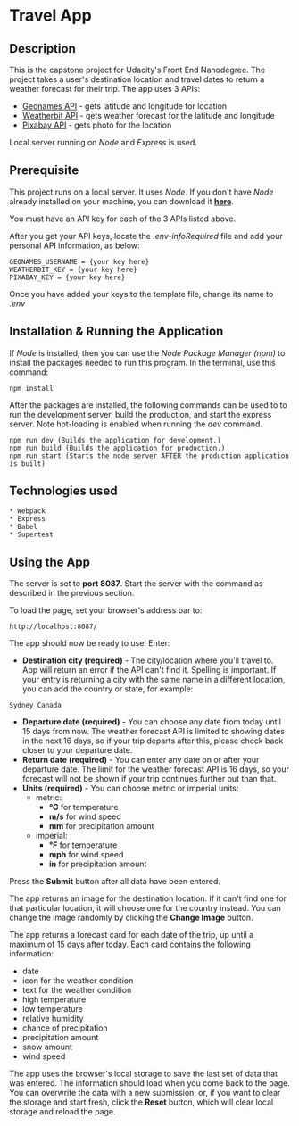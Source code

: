 # Travel App

## Description
This is the capstone project for Udacity's Front End Nanodegree. The project takes a user's destination location and travel dates to return a weather forecast for their trip. The app uses 3 APIs:

* [Geonames API](http://www.geonames.org/) - gets latitude and longitude for location
* [Weatherbit API](https://www.weatherbit.io/) - gets weather forecast for the latitude and longitude
* [Pixabay API](https://pixabay.com/)  - gets photo for the location

Local server running on *Node* and *Express* is used.

## Prerequisite
This project runs on a local server. It uses *Node*. If you don't have *Node* already installed on your machine, you can download it [**here**](https://nodejs.org/en/download/).

You must have an API key for each of the 3 APIs listed above.

After you get your API keys, locate the *.env-infoRequired* file and add your personal API information, as below:

```
GEONAMES_USERNAME = {your key here}
WEATHERBIT_KEY = {your key here}
PIXABAY_KEY = {your key here}
```
Once you have added your keys to the template file, change its name to *.env*

## Installation & Running the Application
If *Node* is installed, then you can use the *Node Package Manager (npm)* to install the packages needed to run this program. In the terminal, use this command:

```
npm install
```
After the packages are installed, the following commands can be used to to run the development server, build the production, and start the express server. Note hot-loading is enabled when running the *dev* command.

```
npm run dev (Builds the application for development.)
npm run build (Builds the application for production.)
npm run start (Starts the node server AFTER the production application is built)
```
## Technologies used
    * Webpack
    * Express
    * Babel
    * Supertest

## Using the App
The server is set to **port 8087**. Start the server with the command as described in the previous section.

To load the page, set your browser's address bar to:

```
http://localhost:8087/
```
The app should now be ready to use! Enter:

* **Destination city (required)** - The city/location where you'll travel to. App will return an error if the API can't find it. Spelling is important. If your entry is returning a city with the same name in a different location, you can add the country or state, for example:

```
Sydney Canada
```

* **Departure date (required)** - You can choose any date from today until 15 days from now. The weather forecast API is limited to showing dates in the next 16 days, so if your trip departs after this, please check back closer to your departure date.
* **Return date (required)** - You can enter any date on or after your departure date. The limit for the weather forecast API is 16 days, so your forecast will not be shown if your trip continues further out than that. 
* **Units (required)** - You can choose metric or imperial units:
    * metric:
        * **℃** for temperature
        * **m/s** for wind speed
        * **mm** for precipitation amount
    * imperial:
        * **℉** for temperature
        * **mph** for wind speed
        * **in** for precipitation amount

Press the **Submit** button after all data have been entered.

The app returns an image for the destination location. If it can't find one for that particular location, it will choose one for the country instead. You can change the image randomly by clicking the **Change Image** button.

The app returns a forecast card for each date of the trip, up until a maximum of 15 days after today. Each card contains the following information:

* date
* icon for the weather condition
* text for the weather condition
* high temperature
* low temperature
* relative humidity
* chance of precipitation
* precipitation amount
* snow amount
* wind speed

The app uses the browser's local storage to save the last set of data that was entered. The information should load when you come back to the page. You can overwrite the data with a new submission, or, if you want to clear the storage and start fresh, click the **Reset** button, which will clear local storage and reload the page.

